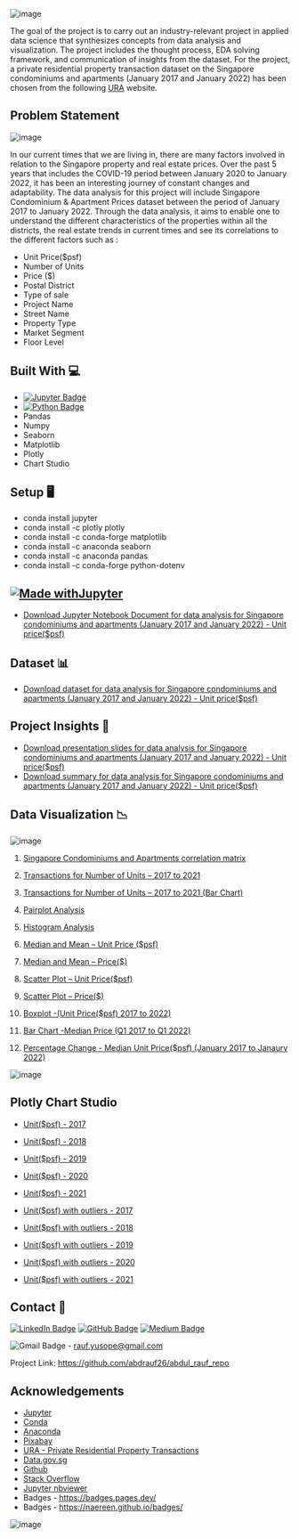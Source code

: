 ![image](https://user-images.githubusercontent.com/96287600/156864402-cb590ddb-8b91-4b70-a5cc-95746e9c5de2.png)

The goal of the project is to carry out an industry-relevant project in applied data science that synthesizes concepts from data analysis and visualization. The project includes the thought process, EDA solving framework, and communication of insights from the dataset. For the project, a private residential property transaction dataset on the Singapore condominiums and apartments (January 2017 and January 2022) has been chosen from the following [URA](https://www.ura.gov.sg/realEstateIIWeb/transaction/search.action) website. 

## Problem Statement 

![image](https://cdn.pixabay.com/photo/2013/12/16/17/13/singapore-229387_1280.jpg)

In our current times that we are living in, there are many factors involved in relation to the Singapore property and real estate prices.
Over the past 5 years that includes the COVID-19 period between January 2020 to January 2022, it has been an interesting journey of constant changes and adaptability.
The data analysis for this project will include Singapore Condominium & Apartment Prices dataset between the period of January 2017 to January 2022. Through the data analysis, it aims to enable one to understand the different characteristics of the properties within all the districts, the real estate trends in current times and see its correlations to the different factors such as :

- Unit Price($psf)
- Number of Units
- Price ($)
- Postal District
- Type of sale
- Project Name
- Street Name
- Property Type
- Market Segment
- Floor Level


## Built With 💻

- [![Jupyter Badge](https://img.shields.io/badge/Jupyter-F37626?logo=jupyter&logoColor=fff&style=flat)](https://jupyter.org/try)
- [![Python Badge](https://img.shields.io/badge/Python-3776AB?logo=python&logoColor=fff&style=flat)](https://www.python.org/)
- Pandas
- Numpy
- Seaborn
- Matplotlib
- Plotly
- Chart Studio


## Setup 🖥️
- conda install jupyter
- conda install -c plotly plotly
- conda install -c conda-forge matplotlib
- conda install -c anaconda seaborn
- conda install -c anaconda pandas
- conda install -c conda-forge python-dotenv

## [![Made withJupyter](https://img.shields.io/badge/Made%20with-Jupyter-orange?style=for-the-badge&logo=Jupyter)](https://jupyter.org/try)
- [Download Jupyter Notebook Document for data analysis for Singapore condominiums and apartments (January 2017 and January 2022) - Unit price($psf)](https://nbviewer.org/github/abdrauf26/abdul_rauf_repo/blob/main/Jupyter_condo_apt.ipynb)

## Dataset 📊

- [Download dataset for data analysis for Singapore condominiums and apartments (January 2017 and January 2022) - Unit price($psf)](https://drive.google.com/file/d/1qK5Bn_zQvD5W5Up7AD_NtSo2hH7fYMqS/view?usp=sharing)

## Project Insights 📖
- [Download presentation slides for data analysis for Singapore condominiums and apartments (January 2017 and January 2022) - Unit price($psf)]( https://drive.google.com/file/d/1Xwdv_sEyHoJcnsbzGYgTuQkAhJLKDtgi/view?usp=sharing)
- [Download summary for data analysis for Singapore condominiums and apartments (January 2017 and January 2022) - Unit price($psf)]( https://drive.google.com/file/d/11wUsc4prb3Nh88IwF0CzwhZld_2n2KFd/view?usp=sharing)

## Data Visualization 📉

![image](https://user-images.githubusercontent.com/96287600/156498899-724321c5-16a1-49f6-88f6-a0da9f19f70b.png)

1. [Singapore Condominiums and Apartments correlation matrix](https://drive.google.com/file/d/1EZ5h1IMXm0HglO7kZeDBhvgog7hnPE6u/view?usp=sharing)

2. [Transactions for Number of Units – 2017 to 2021](https://drive.google.com/file/d/1uf1va-gUji5GhZz1uD_Z-E__sftFiLyD/view?usp=sharing)

3. [Transactions for Number of Units – 2017 to 2021 (Bar Chart)](https://drive.google.com/file/d/1YOppqe_XiKfOVwljTJ8XUzZfaPqMXsKb/view?usp=sharing)

4. [Pairplot Analysis](https://drive.google.com/file/d/1Pg_qsOjIrTXqF9qKiKUQUkWw-DsYJo45/view?usp=sharing)

5. [Histogram Analysis](https://drive.google.com/file/d/19Vyh_Lg-Tz21Ubs64lWdTHLTLewErrqI/view?usp=sharing)

6. [Median and Mean – Unit Price ($psf)](https://drive.google.com/file/d/1tut1DjFn_YXxSgJwCLhA452g8Wng0lYz/view?usp=sharing)

7. [Median and Mean – Price($)](https://drive.google.com/file/d/1S_CdXDheHgLnjn1OYhKv4NJjum_kqikV/view?usp=sharing)

8. [Scatter Plot – Unit Price($psf)](https://drive.google.com/file/d/1vMMl03TKb332Qd6eiPbxBQO70Crtie8L/view?usp=sharing)

9. [Scatter Plot – Price($)](https://drive.google.com/file/d/1VFd6rVUAGukCrk9WV9tL2Pw9pzqxnUcl/view?usp=sharing)

10. [Boxplot -(Unit Price($psf) 2017 to 2022)](https://drive.google.com/file/d/1DRU57qvNjR0AK8m5DoYYvkv3PXpU9suo/view?usp=sharing)

11. [Bar Chart -Median Price (Q1 2017 to Q1 2022)](https://drive.google.com/file/d/1ZikNcEuE1GTKhvPGlmkLpIfhwM3vFDui/view?usp=sharing)

12. [Percentage Change - Median Unit Price($psf) (January 2017 to Janaury 2022)](https://drive.google.com/file/d/1KSn0XWlTLT48y0x0xEcmBK7DSGpA0LNU/view?usp=sharing)



![image](https://user-images.githubusercontent.com/96287600/156875756-d4c4888e-0404-4aec-956e-5eddb8ecc538.png)

## Plotly Chart Studio 

- [Unit($psf) - 2017](https://plotly.com/~ab.rauf/43/)
- [Unit($psf) - 2018](https://plotly.com/~ab.rauf/24/)
- [Unit($psf) - 2019](https://plotly.com/~ab.rauf/30/)
- [Unit($psf) - 2020](https://plotly.com/~ab.rauf/35/)
- [Unit($psf) - 2021](https://plotly.com/~ab.rauf/35/)


- [Unit($psf) with outliers - 2017](https://plotly.com/~ab.rauf/41/)
- [Unit($psf) with outliers - 2018](https://plotly.com/~ab.rauf/22/)
- [Unit($psf) with outliers - 2019](https://plotly.com/~ab.rauf/28/)
- [Unit($psf) with outliers - 2020](https://plotly.com/~ab.rauf/33/)
- [Unit($psf) with outliers - 2021](https://plotly.com/~ab.rauf/37/)

## Contact 📧 

[![LinkedIn Badge](https://img.shields.io/badge/LinkedIn-0A66C2?logo=linkedin&logoColor=fff&style=flat-square)](https://www.linkedin.com/in/abdrauf26/)  [![GitHub Badge](https://img.shields.io/badge/GitHub-181717?logo=github&logoColor=fff&style=flat)](https://github.com/abdrauf26) [![Medium Badge](https://img.shields.io/badge/Medium-000?logo=medium&logoColor=fff&style=flat)](https://medium.com/@rauf.yusope)

![Gmail Badge](https://img.shields.io/badge/Gmail-EA4335?logo=gmail&logoColor=fff&style=flat) - rauf.yusope@gmail.com



Project Link:  https://github.com/abdrauf26/abdul_rauf_repo

## Acknowledgements

- [Jupyter](https://jupyter.org/)
- [Conda](https://docs.conda.io/en/latest/)
- [Anaconda](https://anaconda.org/)
- [Pixabay](https://pixabay.com/)
- [URA - Private Residential Property Transactions](https://www.ura.gov.sg/realEstateIIWeb/transaction/search.action)
- [Data.gov.sg](https://data.gov.sg/)
- [Github](https://github.com/)
- [Stack Overflow](https://stackoverflow.com/)
- [Jupyter nbviewer](https://nbviewer.org/)
- Badges - https://badges.pages.dev/
- Badges - https://naereen.github.io/badges/

![image](https://cdn.pixabay.com/photo/2014/03/15/16/34/construction-287876_1280.jpg)






